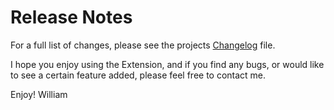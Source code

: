 # Release Notes

<!-- ## [v-inc] ${YEAR4}-${MONTHNUMBER}-${DATE} -->



For a full list of changes, please see the projects [Changelog](CHANGELOG.md) file.

I hope you enjoy using the Extension, and if you find any bugs, or would like to see a certain feature added, please feel free to contact me.

Enjoy! William
